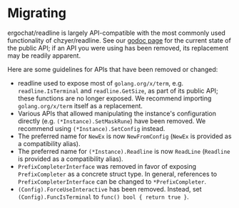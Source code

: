 # Migrating

ergochat/readline is largely API-compatible with the most commonly used functionality of chzyer/readline. See our [godoc page](https://pkg.go.dev/github.com/malivvan/vv/pkg/sh/readline) for the current state of the public API; if an API you were using has been removed, its replacement may be readily apparent.

Here are some guidelines for APIs that have been removed or changed:

* readline used to expose most of `golang.org/x/term`, e.g. `readline.IsTerminal` and `readline.GetSize`, as part of its public API; these functions are no longer exposed. We recommend importing `golang.org/x/term` itself as a replacement.
* Various APIs that allowed manipulating the instance's configuration directly (e.g. `(*Instance).SetMaskRune`) have been removed. We recommend using `(*Instance).SetConfig` instead.
* The preferred name for `NewEx` is now `NewFromConfig` (`NewEx` is provided as a compatibility alias).
* The preferred name for `(*Instance).Readline` is now `ReadLine` (`Readline` is provided as a compatibility alias).
* `PrefixCompleterInterface` was removed in favor of exposing `PrefixCompleter` as a concrete struct type. In general, references to `PrefixCompleterInterface` can be changed to `*PrefixCompleter`.
* `(Config).ForceUseInteractive` has been removed. Instead, set `(Config).FuncIsTerminal` to `func() bool { return true }`.
